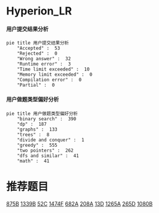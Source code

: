 # Hyperion_LR

<!-- tabs:start -->



#### **用户提交结果分析**

```mermaid
pie title 用户提交结果分析
    "Accepted" :  53
    "Rejected" :  0
    "Wrong answer" :  32
    "Runtime error" :  3
    "Time limit exceeded" :  10
    "Memory limit exceeded" :  0
    "Compilation error" :  0
    "Partial" :  0
```

#### **用户做题类型偏好分析**

```mermaid
pie title 用户做题类型偏好分析
    "binary search" :  390
    "dp" :  187
    "graphs" :  133
    "trees" :  8
    "divide and conquer" :  1
    "greedy" :  555
    "two pointers" :  262
    "dfs and similar" :  41
    "math" :  41
```



<!-- tabs:end -->
# 推荐题目
[875B](https://codeforces.com/contest/875/problem/B)
[1339B](https://codeforces.com/contest/1339/problem/B)
[52C](https://codeforces.com/contest/52/problem/C)
[1474F](https://codeforces.com/contest/1474/problem/F)
[682A](https://codeforces.com/contest/682/problem/A)
[208A](https://codeforces.com/contest/208/problem/A)
[13D](https://codeforces.com/contest/13/problem/D)
[1265A](https://codeforces.com/contest/1265/problem/A)
[265D](https://codeforces.com/contest/265/problem/D)
[1080B](https://codeforces.com/contest/1080/problem/B)
